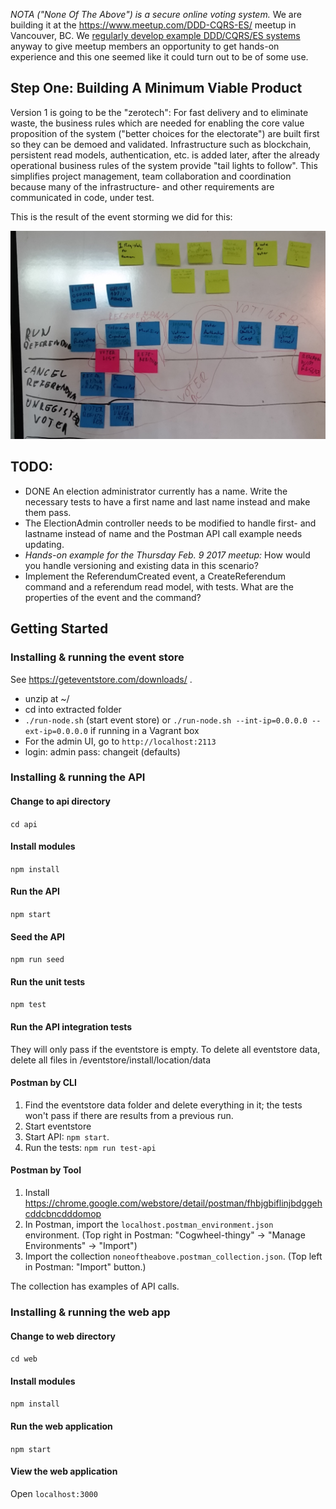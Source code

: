 
_NOTA ("None Of The Above") is a secure online voting system._ We are building it at the https://www.meetup.com/DDD-CQRS-ES/ meetup in Vancouver, BC. We [regularly develop example DDD/CQRS/ES systems](https://adaptechsolutions.net/2016-in-review-vancouvers-cqrsesddd-meetup/) anyway to give meetup members an opportunity to get hands-on experience and this one seemed like it could turn out to be of some use.

## Step One: Building A Minimum Viable Product

Version 1 is going to be the "zerotech": For fast delivery and to eliminate waste, the business rules which are needed for enabling the core value proposition of the system ("better choices for the electorate") are built first so they can be demoed and validated. Infrastructure such as blockchain, persistent read models, authentication, etc. is added later, after the already operational business rules of the system provide "tail lights to follow". This simplifies project management, team collaboration and coordination because many of the infrastructure- and other requirements are communicated in code, under test.

This is the result of the event storming we did for this:

![NOTA Minimum Viable Event Storm](nota-eventstorming.jpg)


## TODO:

- DONE An election administrator currently has a name. Write the necessary tests to have a first name and last name instead and make them pass.
- The ElectionAdmin controller needs to be modified to handle first- and lastname instead of name and the Postman API call example needs updating.
- _Hands-on example for the Thursday Feb. 9 2017 meetup:_ How would you handle versioning and existing data in this scenario?
- Implement the ReferendumCreated event, a CreateReferendum command and a referendum read model, with tests. What are the properties of the event and the command?



## Getting Started

### Installing & running the event store

See https://geteventstore.com/downloads/ .
- unzip at ~/
- cd into extracted folder
- `./run-node.sh` (start event store) or
`./run-node.sh --int-ip=0.0.0.0 --ext-ip=0.0.0.0`
if running in a Vagrant box
- For the admin UI, go to ```http://localhost:2113```
- login: admin pass: changeit (defaults)

### Installing & running the API

#### Change to api directory

```cd api```

#### Install modules

```npm install```

#### Run the API

```npm start```

#### Seed the API

```npm run seed```

#### Run the unit tests

```npm test```

#### Run the API integration tests

They will only pass if the eventstore is empty. To delete all eventstore data, delete all files in /eventstore/install/location/data

#### Postman by CLI

1. Find the eventstore data folder and delete everything in it; the tests won't pass if there are results from a previous run.
2. Start eventstore
3. Start API: ```npm start```.
4. Run the tests: ```npm run test-api```

#### Postman by Tool

1. Install https://chrome.google.com/webstore/detail/postman/fhbjgbiflinjbdggehcddcbncdddomop
2. In Postman, import the ```localhost.postman_environment.json``` environment. (Top right in Postman: "Cogwheel-thingy" -> "Manage Environments" -> "Import")
3. Import the collection ```noneoftheabove.postman_collection.json```. (Top left in Postman: "Import" button.)

The collection has examples of API calls.

### Installing & running the web app

#### Change to web directory

```cd web```

#### Install modules

```npm install```

#### Run the web application

```npm start```

#### View the web application

Open `localhost:3000`

